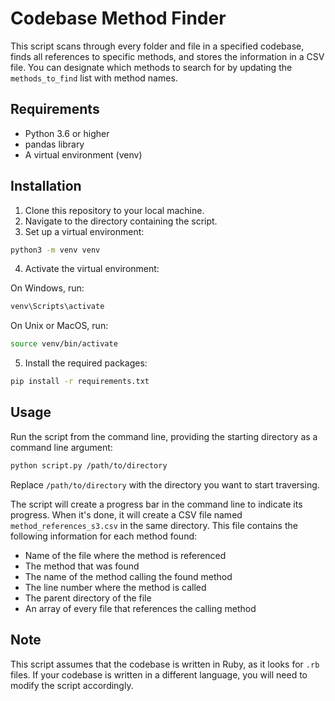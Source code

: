 # Codebase Method Finder

This script scans through every folder and file in a specified codebase, finds all references to specific methods, and stores the information in a CSV file. You can designate which methods to search for by updating the `methods_to_find` list with method names.

## Requirements

- Python 3.6 or higher
- pandas library
- A virtual environment (venv)

## Installation

1. Clone this repository to your local machine.
2. Navigate to the directory containing the script.
3. Set up a virtual environment:

```bash
python3 -m venv venv
```

4. Activate the virtual environment:

On Windows, run:
```bash
venv\Scripts\activate
```

On Unix or MacOS, run:
```bash
source venv/bin/activate
```

5. Install the required packages:

```bash
pip install -r requirements.txt
```

## Usage

Run the script from the command line, providing the starting directory as a command line argument:

```bash
python script.py /path/to/directory
```

Replace `/path/to/directory` with the directory you want to start traversing.

The script will create a progress bar in the command line to indicate its progress. When it's done, it will create a CSV file named `method_references_s3.csv` in the same directory. This file contains the following information for each method found:

- Name of the file where the method is referenced
- The method that was found
- The name of the method calling the found method
- The line number where the method is called
- The parent directory of the file
- An array of every file that references the calling method

## Note

This script assumes that the codebase is written in Ruby, as it looks for `.rb` files. If your codebase is written in a different language, you will need to modify the script accordingly.
